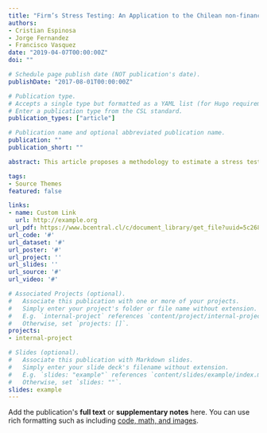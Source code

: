 ```yaml
---
title: "Firm’s Stress Testing: An Application to the Chilean non-financial corporate sector (in Spanish)"
authors:
- Cristian Espinosa
- Jorge Fernandez
- Francisco Vasquez
date: "2019-04-07T00:00:00Z"
doi: ""

# Schedule page publish date (NOT publication's date).
publishDate: "2017-08-01T00:00:00Z"

# Publication type.
# Accepts a single type but formatted as a YAML list (for Hugo requirements).
# Enter a publication type from the CSL standard.
publication_types: ["article"]

# Publication name and optional abbreviated publication name.
publication: ""
publication_short: ""

abstract: This article proposes a methodology to estimate a stress test for the non-financial corporate sector in Chile. This is based on a detailed characterization of individual financial debt of firms, using statistical appendices compiled by the Superintendence of Securities and Insurance, which were validated using administrative records from the Superintendence of Banks and Financial Institutions and the Central Bank of Chile.

tags:
- Source Themes
featured: false

links:
- name: Custom Link
  url: http://example.org
url_pdf: https://www.bcentral.cl/c/document_library/get_file?uuid=5c268999-b247-c67d-3c77-6a2fec5cf4d5&groupId=33528
url_code: '#'
url_dataset: '#'
url_poster: '#'
url_project: ''
url_slides: ''
url_source: '#'
url_video: '#'

# Associated Projects (optional).
#   Associate this publication with one or more of your projects.
#   Simply enter your project's folder or file name without extension.
#   E.g. `internal-project` references `content/project/internal-project/index.md`.
#   Otherwise, set `projects: []`.
projects:
- internal-project

# Slides (optional).
#   Associate this publication with Markdown slides.
#   Simply enter your slide deck's filename without extension.
#   E.g. `slides: "example"` references `content/slides/example/index.md`.
#   Otherwise, set `slides: ""`.
slides: example
---
```


Add the publication's **full text** or **supplementary notes** here. You can use rich formatting such as including [code, math, and images](https://docs.hugoblox.com/content/writing-markdown-latex/).
